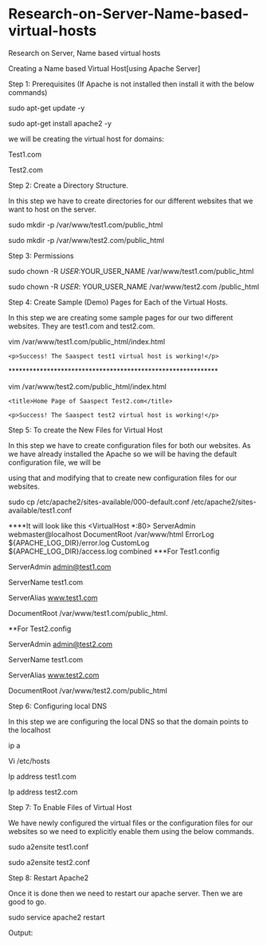 # Research-on-Server-Name-based-virtual-hosts
Research on Server, Name based virtual hosts


Creating a Name based Virtual Host[using Apache Server]

Step 1: Prerequisites (If Apache is not installed then install it with the below commands)

  sudo apt-get update -y
  
  sudo apt-get install apache2 -y
  
we will be creating the virtual host for domains:

Test1.com

Test2.com


Step 2: Create a Directory Structure. 

In this step we have to create directories for our different websites that we want to host on the server.

sudo mkdir -p /var/www/test1.com/public_html

sudo mkdir -p /var/www/test2.com/public_html

Step 3: Permissions

sudo chown -R $USER:$YOUR_USER_NAME /var/www/test1.com/public_html

sudo chown -R $USER:$ YOUR_USER_NAME /var/www/test2.com /public_html


Step 4: Create Sample (Demo) Pages for Each of the Virtual Hosts. 

In this step we are creating some sample pages for our two different websites. They are test1.com and test2.com.

vim /var/www/test1.com/public_html/index.html

<html>
  
<head>

  <title>Home Page of Saaspect Test1.com</title>

  </head>

  <body>

    <p>Success! The Saaspect test1 virtual host is working!</p>

  </body>

</html>
************************************************************

vim /var/www/test2.com/public_html/index.html
 
<html>

  <head>

    <title>Home Page of Saaspect Test2.com</title>

  </head>

  <body>

    <p>Success! The Saaspect test2 virtual host is working!</p>

  </body>
  
</html>

 
Step 5: To create the New Files for Virtual Host

In this step we have to create configuration files for both our websites. As we have already installed the Apache so we will be having the default configuration file, we will be 

using that and modifying that to create new configuration files for our websites.
  
sudo cp /etc/apache2/sites-available/000-default.conf /etc/apache2/sites-available/test1.conf
  
  ****It will look like this
<VirtualHost *:80>
ServerAdmin webmaster@localhost
DocumentRoot /var/www/html
ErrorLog ${APACHE_LOG_DIR}/error.log
CustomLog ${APACHE_LOG_DIR}/access.log combined
</VirtualHost>
***For Test1.config

ServerAdmin admin@test1.com

ServerName test1.com

ServerAlias www.test1.com

DocumentRoot /var/www/test1.com/public_html.
 
**For Test2.config

ServerAdmin admin@test2.com

ServerName test1.com

ServerAlias www.test2.com

DocumentRoot /var/www/test2.com/public_html
  
Step 6: Configuring local DNS

In this step we are configuring the local DNS so that the domain points to the localhost
  
ip a
  
Vi /etc/hosts

Ip address test1.com

Ip address test2.com
  
Step 7: To Enable Files of Virtual Host

We have newly configured the virtual files or the configuration files for our websites so we need to explicitly enable them using the below commands.
  
sudo a2ensite test1.conf
  
sudo a2ensite test2.conf

Step 8: Restart Apache2
 
Once it is done then we need to restart our apache server. Then we are good to go.
  
sudo service apache2 restart

Output:




